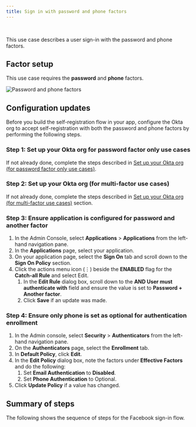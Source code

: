 ```yaml
---
title: Sign in with password and phone factors
---
```


<div class="oie-embedded-sdk">

<ApiLifecycle access="ie" /><br>

<StackSelector class="cleaner-selector"/>

This use case describes a user sign-in with the password and phone factors.

## Factor setup

This use case requires the **password** and **phone** factors.

<div class="common-image-format">

![Password and phone factors](/img/oie-embedded-sdk/factor-password-phone.png
 "Password and phone factors")

</div>

## Configuration updates

Before you build the self-registration flow in your app, configure the Okta org to accept self-registration with both the password and phone factors by performing the following steps.

### Step 1: Set up your Okta org for password factor only use cases

If not already done, complete the steps described in [Set up your Okta org (for password factor only use cases)](/docs/guides/oie-embedded-common-org-setup/aspnet/main/#set-up-your-okta-org-for-password-factor-only-use-cases).

### Step 2: Set up your Okta org (for multi-factor use cases)

If not already done, complete the steps described in [Set up your Okta org (for multi-factor use cases)](/docs/guides/oie-embedded-common-org-setup/aspnet/main/#set-up-your-okta-org-for-multifactor-use-cases) section.

### Step 3: Ensure application is configured for password and another factor

1. In the Admin Console, select **Applications** > **Applications** from the left-hand navigation pane.
1. In the **Applications** page, select your application.
1. On your application page, select the **Sign On** tab and scroll down to the **Sign On Policy** section.
1. Click the actions menu icon (⋮) beside the **ENABLED** flag for the **Catch-all Rule** and select Edit.
   1. In the **Edit Rule** dialog box, scroll down to the **AND User must authenticate with** field and ensure the value is set to **Password + Another factor**.
   1. Click **Save** if an update was made.

### Step 4: Ensure only phone is set as optional for authentication enrollment

1. In the Admin console, select **Security** > **Authenticators** from the left-hand navigation pane.
1. On the **Authenticators** page, select the **Enrollment** tab.
1. In **Default Policy**, click **Edit**.
1. In the **Edit Policy** dialog box, note the factors under **Effective Factors** and do the following:
   1. Set **Email Authentication** to **Disabled**.
   1. Set **Phone Authentication** to Optional.
1. Click **Update Policy** if a value has changed.

## Summary of steps

The following shows the sequence of steps for the Facebook sign-in flow.

<StackSelector snippet="summaryofsteps" noSelector />

<StackSelector snippet="integrationsteps" noSelector />

</div>
